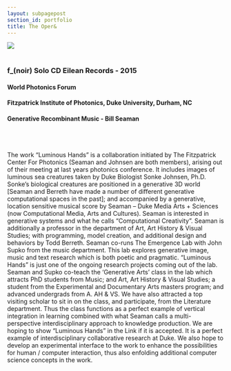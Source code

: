 ```yaml
---
layout: subpagepost
section_id: portfolio
title: The Oper&
---
```

<div class="full">
    <div class="row">
        <div class="large-12 large-centered columns">
                    <img src="../images/assets/Picture47.png">
        </div>
    </div>
    <div class="Text_works">
        <br>
    <h3>f_(noir) Solo CD Eilean Records - 2015</h3>
    <h4>World Photonics Forum</h4>
    <h4>Fitzpatrick Institute of Photonics, Duke University, Durham, NC </h4>
    <h4>Generative Recombinant  Music - Bill Seaman</h4>
    <br><br>
    <p>
        The work “Luminous Hands” is a collaboration initiated by The Fitzpatrick Center For Photonics (Seaman and Johnsen are both members), arising out of their meeting at last years photonics conference. It includes images of luminous sea creatures taken by Duke Biologist Sonke Johnsen, Ph.D. Sonke’s biological creatures are positioned in a generative 3D world [Seaman and Berreth have made a number of different generative computational spaces in the past]; and accompanied by a generative, location sensitive musical score by Seaman – Duke Media Arts + Sciences (now Computational Media, Arts and Cultures). Seaman is interested in generative systems and what he calls “Computational Creativity”. Seaman is additionally a professor in the department of Art, Art History & Visual Studies; with programming, model creation, and additional design and behaviors by Todd Berreth. Seaman co-runs The Emergence Lab with John Supko from the music department. This lab explores generative image, music and text research which is both poetic and pragmatic. “Luminous Hands” is just one of the ongoing research projects coming out of the lab. Seaman and Supko co-teach the ‘Generative Arts’ class in the lab which attracts PhD students from Music; and Art, Art History & Visual Studies; a student from the Experimental and Documentary Arts masters program; and advanced undergrads from A. AH & VS. We have also attracted a top visiting scholar to sit in on the class, and participate, from the Literature department. Thus the class functions as a perfect example of vertical integration in learning combined with what Seaman calls a multi-perspective interdisciplinary approach to knowledge production. We are hoping to show “Luminous Hands” in the Link if it is accepted. It is a perfect example of interdisciplinary collaborative research at Duke. We also hope to develop an experimental interface to the work to enhance the possibilities for human / computer interaction, thus also enfolding additional computer science concepts in the work.
    </p>
    </div>
    </div>